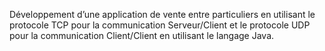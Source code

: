 Développement d’une application de vente entre particuliers en utilisant le protocole TCP pour la communication Serveur/Client et le protocole UDP pour la communication Client/Client en utilisant le langage Java.
